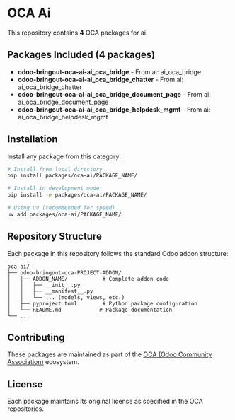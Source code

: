 # OCA Ai

This repository contains **4** OCA packages for ai.

## Packages Included (4 packages)

- **odoo-bringout-oca-ai-ai_oca_bridge** - From ai: ai_oca_bridge
- **odoo-bringout-oca-ai-ai_oca_bridge_chatter** - From ai: ai_oca_bridge_chatter
- **odoo-bringout-oca-ai-ai_oca_bridge_document_page** - From ai: ai_oca_bridge_document_page
- **odoo-bringout-oca-ai-ai_oca_bridge_helpdesk_mgmt** - From ai: ai_oca_bridge_helpdesk_mgmt


## Installation

Install any package from this category:

```bash
# Install from local directory
pip install packages/oca-ai/PACKAGE_NAME/

# Install in development mode  
pip install -e packages/oca-ai/PACKAGE_NAME/

# Using uv (recommended for speed)
uv add packages/oca-ai/PACKAGE_NAME/
```

## Repository Structure

Each package in this repository follows the standard Odoo addon structure:

```
oca-ai/
├── odoo-bringout-oca-PROJECT-ADDON/
│   ├── ADDON_NAME/           # Complete addon code
│   │   ├── __init__.py
│   │   ├── __manifest__.py
│   │   └── ... (models, views, etc.)
│   ├── pyproject.toml        # Python package configuration
│   └── README.md            # Package documentation
└── ...
```

## Contributing

These packages are maintained as part of the [OCA (Odoo Community Association)](https://github.com/OCA) ecosystem.

## License

Each package maintains its original license as specified in the OCA repositories.
